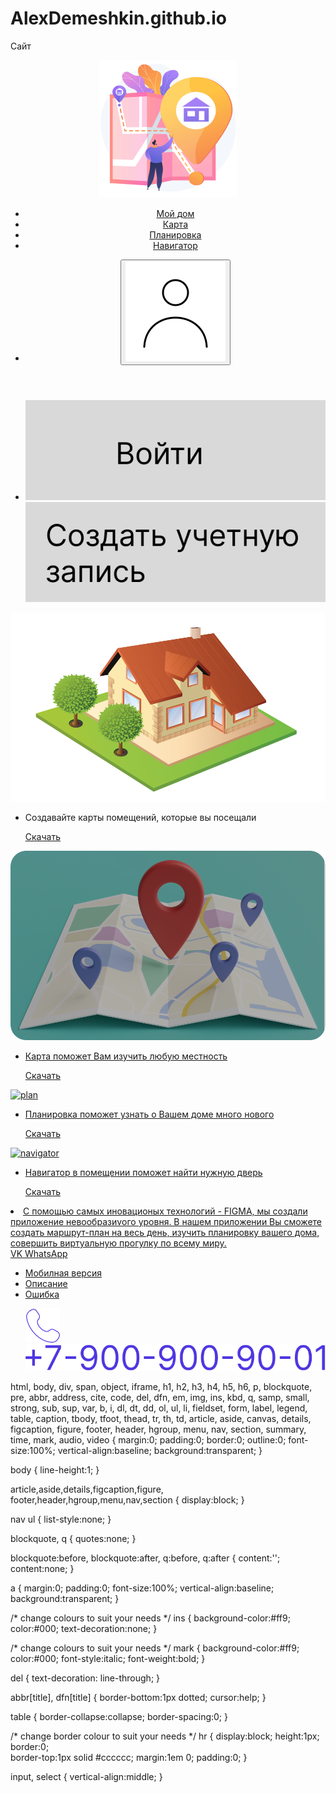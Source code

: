 # AlexDemeshkin.github.io
Сайт
<!DOCTYPE html>
<html lang="en">
<head>
  <meta charset="UTF-8">
  <meta name="viewport" content="width=device-width, initial-scale=1.0">
  <meta http-equiv="X-UA-Compatible" content="ie=edge">
  <title>Document </title>
  <link rel="stylesheet" href="css/reset.css">
  <link rel="stylesheet" href="css/style.css">
</head>
<body>
  <header class="header">
    <div class="container">
      <div class="header__inner">
        <a href="" class="logo">
          <img src="img/logo.svg" alt="logo1">
        </a>
        <nav class="menu">
          <ul class="menu__list">
            <li class="menu__item">
             <a href="#picture1" class="menu__link">
                Мой дом
              </a>
            </li>
            <li class ="menu__item">
            <a href="#picture2" class="menu__link">
              Карта
            </a>
            </li>
            <li class="menu__item">
             <a href="#picture3" class="menu__link">
                Планировка
              </a>
            </li>
            <li class="menu__item">
              <a href="#picture4" class="menu__link">
                Навигатор
              </a>
            </li>
          </ul>
        </nav>
        <ul class="user__actions">
          <li class="item">
            <button class="user__btn">
              <img src="img/user.svg" alt="user">
            </button>
          </li>
        </ul>
      </div>
    </div>
  </header>

  <action class="action">
    <div class="container0">
      <div class="menu__log">
        <nav class="log__actions">
          <ul class="log__list">
            <li class="log__item">
              <a href="file:///C:/Users/hp%20pc/OneDrive/Рабочий%20стол/Макет/Вход.html" class="in">
                <img src="img/in.svg" alt="">
              </a>
              <a href="file:///C:/Users/hp%20pc/OneDrive/Рабочий%20стол/Макет/РЕГЕСТРАЦИЯ.html" class="login">
                <img src="img/login.svg" alt="login">
              </a>
            </li>
          </ul>
        </nav>
      </div>
    </div>
  </action>

  <main class="main">
    <div class="container1">
      <div class="firstpart">
        <a href="img/myhome.svg" id="picture1">
          <img src="img/myhome.svg" alt="myhome">
        </a>
        <nav class="information1">
          <ul class="information1__list">
            <li class="information1__item">
              <a  class="information1__link">
                Создавайте карты помещений, которые вы посещали
              </a>
            </li>
          </ul>
        </nav>
          <ul class="information1__item">
              <a href="file:///C:/Users/hp%20pc/OneDrive/Рабочий%20стол/РПИ%20САЙТ/Макет/СКАЧАТЬ.html" class="information1__link1">
                  Скачать
              </a>
          </ul>
      </div>
        <div class="secondpart">
          <a href="img/map.svg" id="picture2">
            <img src="img/map.svg" alt="map">
          </a>
            <nav class="information2">
              <ul class="information2__list">
                <li class="information2__item">
                  <a href="" class="information2__link">
                    Карта поможет Вам изучить любую местность
                  </a>
                </li>
              </ul>
            </nav>
          <ul class="information2__item">
            <a href="" class="information2__link">
              Скачать
            </a>
          </ul>
        </div>
      <div class="thirdpart">
        <a href="img/plan.svg" id="picture3">
          <img src="img/plan.svg" alt="plan">
        </a>
          <nav class="information3">
            <ul class="information3__list">
              <li class="information3__item">
                <a href="" class="information3__link">
                  Планировка поможет узнать о Вашем доме много нового
                </a>
              </li>
            </ul>
          </nav>
        <ul class="information3__item">
          <a href="" class="information3__link">
            Скачать
          </a>
        </ul>
      </div>
      <div class="fourthpart">
        <a href="img/navigator.svg" id="picture4">
          <img src="img/navigator.svg" alt="navigator">
        </a>
        <nav class="information4">
          <ul class="information4__list">
            <li class="information4__item">
              <a href="" class="information4__link">
                Навигатор в помещении поможет найти нужную дверь
              </a>
            </li>
          </ul>
        </nav>
        <ul class="information1__item">
          <a href="" class="information4__link">
            Скачать
          </a>
        </ul>
      </div>
    </div>
  </main>

  <read class="read">
    <div class="container2">
      <li class="read__text">
        <a href="" class="information4__link">
          С помощью самых иновационых технологий - FIGMA, мы создали приложение невообразиvого уровня. 
          В нашем приложении Вы сможете создать маршрут-план на весь день, изучить планировку вашего дома, совершить виртуальную прогулку по всему миру.        </a>
      </li>
    </div>
  </read>

  <end class="end">
    <div class="contauner3">
      <div class="end__inner">
        <div class="end__icon">
          <a href="" class="VK">
            VK
          </a>
          <a href="" class="Wats`Up">
            WhatsApp
          </a>
        </div>
          <nav class="end__menu">
            <ul class="end__menu__list">
              <li class="end__menu__link">
                <a href="" class="mobile__link">
                    Мобилная версия
                </a>
              </li>
              <li class="end__menu__link">
                <a href="" class="mobile__link">
                  Описание
                </a>
              </li>
              <li class="end__menu__link">
                <a href="" class="mobile__link">
                  Ошибка
                </a>
              </li>
            </ul>
          </nav>       
        <ul class="end__contact__list">
          <il class="end__contact__link">
            <a href="" class="phone">
              <img src="img/telephone.png" alt="phone">
            </a>
          <il class="end__contact__link">
            <a href="" class="number">
              <img src="img/number.svg" alt="number">
             </a>
          </il>
        </ul>
    </div>
  </end>
  <script src="js/main.js">
    
  </script>
</body>
</html>
html, body, div, span, object, iframe,
h1, h2, h3, h4, h5, h6, p, blockquote, pre,
abbr, address, cite, code,
del, dfn, em, img, ins, kbd, q, samp,
small, strong, sub, sup, var,
b, i,
dl, dt, dd, ol, ul, li,
fieldset, form, label, legend,
table, caption, tbody, tfoot, thead, tr, th, td,
article, aside, canvas, details, figcaption, figure, 
footer, header, hgroup, menu, nav, section, summary,
time, mark, audio, video {
    margin:0;
    padding:0;
    border:0;
    outline:0;
    font-size:100%;
    vertical-align:baseline;
    background:transparent;
}

body {
    line-height:1;
}

article,aside,details,figcaption,figure,
footer,header,hgroup,menu,nav,section { 
    display:block;
}

nav ul {
    list-style:none;
}

blockquote, q {
    quotes:none;
}

blockquote:before, blockquote:after,
q:before, q:after {
    content:'';
    content:none;
}

a {
    margin:0;
    padding:0;
    font-size:100%;
    vertical-align:baseline;
    background:transparent;
}

/* change colours to suit your needs */
ins {
    background-color:#ff9;
    color:#000;
    text-decoration:none;
}

/* change colours to suit your needs */
mark {
    background-color:#ff9;
    color:#000; 
    font-style:italic;
    font-weight:bold;
}

del {
    text-decoration: line-through;
}

abbr[title], dfn[title] {
    border-bottom:1px dotted;
    cursor:help;
}

table {
    border-collapse:collapse;
    border-spacing:0;
}

/* change border colour to suit your needs */
hr {
    display:block;
    height:1px;
    border:0;   
    border-top:1px solid #cccccc;
    margin:1em 0;
    padding:0;
}

input, select {
    vertical-align:middle;
}
